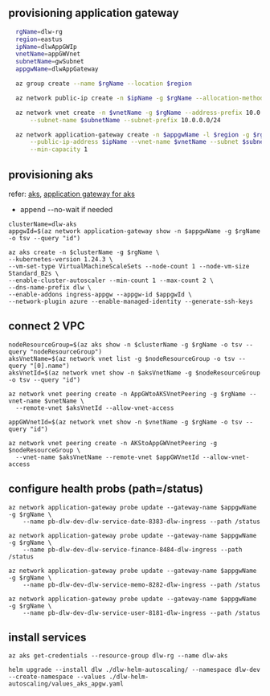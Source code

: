 ## provisioning application gateway

  ```bash
	rgName=dlw-rg
	region=eastus
	ipName=dlwAppGWIp
	vnetName=appGWVnet
	subnetName=gwSubnet
	appgwName=dlwAppGateway

	az group create --name $rgName --location $region

	az network public-ip create -n $ipName -g $rgName --allocation-method Static --sku Standard

	az network vnet create -n $vnetName -g $rgName --address-prefix 10.0.0.0/16 \
		--subnet-name $subnetName --subnet-prefix 10.0.0.0/24 

	az network application-gateway create -n $appgwName -l $region -g $rgName --sku Standard_v2 \
		--public-ip-address $ipName --vnet-name $vnetName --subnet $subnetName --priority 100 \
		--min-capacity 1

  ```

## provisioning aks
  refer: [aks](https://docs.microsoft.com/en-us/cli/azure/aks?view=azure-cli-latest#az-aks-create), [application gateway for aks](https://docs.microsoft.com/en-us/azure/application-gateway/tutorial-ingress-controller-add-on-existing#code-try-2)

  * append --no-wait if needed

  ```
  clusterName=dlw-aks
  appgwId=$(az network application-gateway show -n $appgwName -g $rgName -o tsv --query "id") 

  az aks create -n $clusterName -g $rgName \
  --kubernetes-version 1.24.3 \
  --vm-set-type VirtualMachineScaleSets --node-count 1 --node-vm-size Standard_B2s \
  --enable-cluster-autoscaler --min-count 1 --max-count 2 \
  --dns-name-prefix dlw \
  --enable-addons ingress-appgw --appgw-id $appgwId \
  --network-plugin azure --enable-managed-identity --generate-ssh-keys
  ```

## connect 2 VPC

  ```
  nodeResourceGroup=$(az aks show -n $clusterName -g $rgName -o tsv --query "nodeResourceGroup")
  aksVnetName=$(az network vnet list -g $nodeResourceGroup -o tsv --query "[0].name")
  aksVnetId=$(az network vnet show -n $aksVnetName -g $nodeResourceGroup -o tsv --query "id")

  az network vnet peering create -n AppGWtoAKSVnetPeering -g $rgName --vnet-name $vnetName \
    --remote-vnet $aksVnetId --allow-vnet-access

  appGWVnetId=$(az network vnet show -n $vnetName -g $rgName -o tsv --query "id")

  az network vnet peering create -n AKStoAppGWVnetPeering -g $nodeResourceGroup \
    --vnet-name $aksVnetName --remote-vnet $appGWVnetId --allow-vnet-access
  ```
## configure health probs (path=/status)
```
az network application-gateway probe update --gateway-name $appgwName -g $rgName \
	--name pb-dlw-dev-dlw-service-date-8383-dlw-ingress --path /status

az network application-gateway probe update --gateway-name $appgwName -g $rgName \
	--name pb-dlw-dev-dlw-service-finance-8484-dlw-ingress --path /status

az network application-gateway probe update --gateway-name $appgwName -g $rgName \
	--name pb-dlw-dev-dlw-service-memo-8282-dlw-ingress --path /status

az network application-gateway probe update --gateway-name $appgwName -g $rgName \
	--name pb-dlw-dev-dlw-service-user-8181-dlw-ingress --path /status
```

## install services
```
az aks get-credentials --resource-group dlw-rg --name dlw-aks

helm upgrade --install dlw ./dlw-helm-autoscaling/ --namespace dlw-dev --create-namespace --values ./dlw-helm-autoscaling/values_aks_apgw.yaml
```
